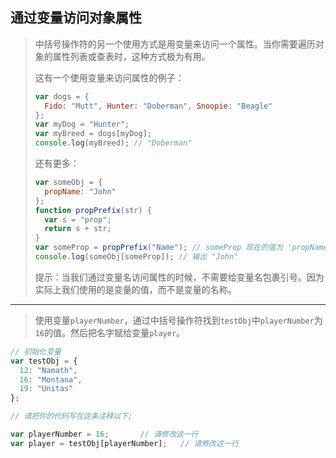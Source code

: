 ## 通过变量访问对象属性

> 中括号操作符的另一个使用方式是用变量来访问一个属性。当你需要遍历对象的属性列表或查表时，这种方式极为有用。
>
> 这有一个使用变量来访问属性的例子：
>
> ```js
> var dogs = {
>   Fido: "Mutt", Hunter: "Doberman", Snoopie: "Beagle"
> };
> var myDog = "Hunter";
> var myBreed = dogs[myDog];
> console.log(myBreed); // "Doberman"
> ```
>
> 还有更多：
>
> ```js
> var someObj = {
>   propName: "John"
> };
> function propPrefix(str) {
>   var s = "prop";
>   return s + str;
> }
> var someProp = propPrefix("Name"); // someProp 现在的值为 'propName'
> console.log(someObj[someProp]); // 输出 "John"
> ```
>
> 提示：当我们通过变量名访问属性的时候，不需要给变量名包裹引号。因为实际上我们使用的是变量的值，而不是变量的名称。

---

> 使用变量`playerNumber`，通过中括号操作符找到`testObj`中`playerNumber`为`16`的值。然后把名字赋给变量`player`。

```js
// 初始化变量
var testObj = {
  12: "Namath",
  16: "Montana",
  19: "Unitas"
};

// 请把你的代码写在这条注释以下;

var playerNumber = 16;       // 请修改这一行
var player = testObj[playerNumber];   // 请修改这一行
```

